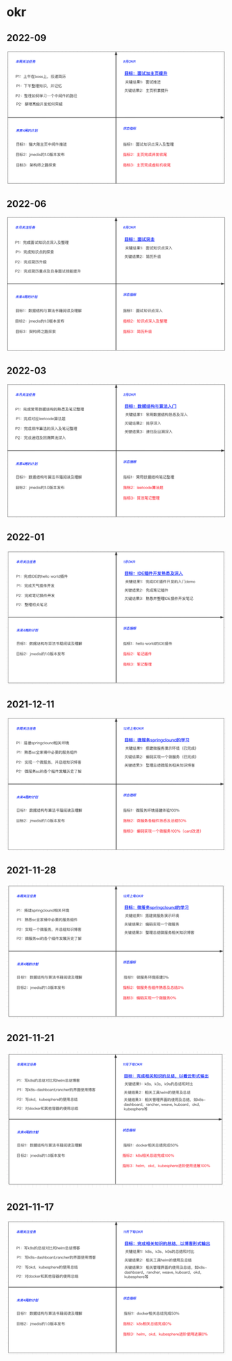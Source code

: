 # okr

## 2022-09

<p>
    <img src="/res/okr/okr-202209.png" alt="">
</p>

## 2022-06

<p>
    <img src="/res/okr/okr-20220605.png" alt="">
</p>

## 2022-03

<p>
    <img src="/res/okr/okr-2022-03.png" alt="">
</p>

## 2022-01

<p>
    <img src="/res/okr/okr-2022-01.png" alt="">
</p>

## 2021-12-11

<p>
    <img src="/res/okr/okr-1211.png" alt="">
</p>

## 2021-11-28

<p>
    <img src="/res/okr/okr-1128.png" alt="">
</p>


## 2021-11-21

<p>
    <img src="/res/okr/okr-1121.png" alt="">
</p>

## 2021-11-17


<p>
    <img src="/res/okr/okr-1117.png" alt="">
</p>
